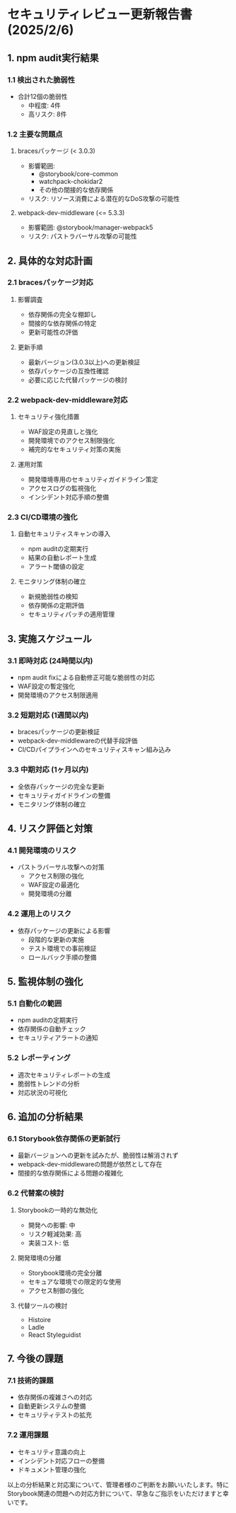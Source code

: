 # セキュリティレビュー更新報告書 (2025/2/6)

## 1. npm audit実行結果

### 1.1 検出された脆弱性

- 合計12個の脆弱性
  - 中程度: 4件
  - 高リスク: 8件

### 1.2 主要な問題点

1. bracesパッケージ (< 3.0.3)

   - 影響範囲:
     - @storybook/core-common
     - watchpack-chokidar2
     - その他の間接的な依存関係
   - リスク: リソース消費による潜在的なDoS攻撃の可能性

2. webpack-dev-middleware (<= 5.3.3)
   - 影響範囲: @storybook/manager-webpack5
   - リスク: パストラバーサル攻撃の可能性

## 2. 具体的な対応計画

### 2.1 bracesパッケージ対応

1. 影響調査

   - 依存関係の完全な棚卸し
   - 間接的な依存関係の特定
   - 更新可能性の評価

2. 更新手順
   - 最新バージョン(3.0.3以上)への更新検証
   - 依存パッケージの互換性確認
   - 必要に応じた代替パッケージの検討

### 2.2 webpack-dev-middleware対応

1. セキュリティ強化措置

   - WAF設定の見直しと強化
   - 開発環境でのアクセス制限強化
   - 補完的なセキュリティ対策の実施

2. 運用対策
   - 開発環境専用のセキュリティガイドライン策定
   - アクセスログの監視強化
   - インシデント対応手順の整備

### 2.3 CI/CD環境の強化

1. 自動セキュリティスキャンの導入

   - npm auditの定期実行
   - 結果の自動レポート生成
   - アラート閾値の設定

2. モニタリング体制の確立
   - 新規脆弱性の検知
   - 依存関係の定期評価
   - セキュリティパッチの適用管理

## 3. 実施スケジュール

### 3.1 即時対応 (24時間以内)

- npm audit fixによる自動修正可能な脆弱性の対応
- WAF設定の暫定強化
- 開発環境のアクセス制限適用

### 3.2 短期対応 (1週間以内)

- bracesパッケージの更新検証
- webpack-dev-middlewareの代替手段評価
- CI/CDパイプラインへのセキュリティスキャン組み込み

### 3.3 中期対応 (1ヶ月以内)

- 全依存パッケージの完全な更新
- セキュリティガイドラインの整備
- モニタリング体制の確立

## 4. リスク評価と対策

### 4.1 開発環境のリスク

- パストラバーサル攻撃への対策
  - アクセス制限の強化
  - WAF設定の最適化
  - 開発環境の分離

### 4.2 運用上のリスク

- 依存パッケージの更新による影響
  - 段階的な更新の実施
  - テスト環境での事前検証
  - ロールバック手順の整備

## 5. 監視体制の強化

### 5.1 自動化の範囲

- npm auditの定期実行
- 依存関係の自動チェック
- セキュリティアラートの通知

### 5.2 レポーティング

- 週次セキュリティレポートの生成
- 脆弱性トレンドの分析
- 対応状況の可視化

## 6. 追加の分析結果

### 6.1 Storybook依存関係の更新試行

- 最新バージョンへの更新を試みたが、脆弱性は解消されず
- webpack-dev-middlewareの問題が依然として存在
- 間接的な依存関係による問題の複雑化

### 6.2 代替案の検討

1. Storybookの一時的な無効化

   - 開発への影響: 中
   - リスク軽減効果: 高
   - 実装コスト: 低

2. 開発環境の分離

   - Storybook環境の完全分離
   - セキュアな環境での限定的な使用
   - アクセス制御の強化

3. 代替ツールの検討
   - Histoire
   - Ladle
   - React Styleguidist

## 7. 今後の課題

### 7.1 技術的課題

- 依存関係の複雑さへの対応
- 自動更新システムの整備
- セキュリティテストの拡充

### 7.2 運用課題

- セキュリティ意識の向上
- インシデント対応フローの整備
- ドキュメント管理の強化

以上の分析結果と対応案について、管理者様のご判断をお願いいたします。特にStorybook関連の問題への対応方針について、早急なご指示をいただけますと幸いです。
